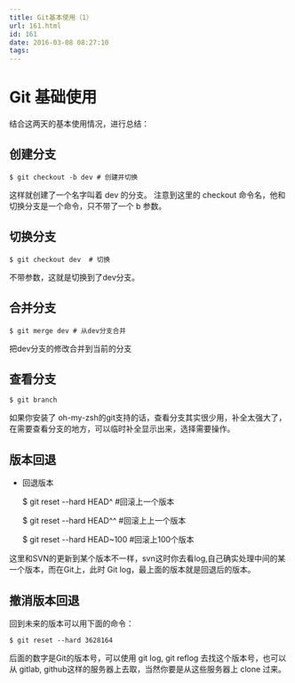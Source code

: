 ```yaml
---
title: Git基本使用（1）
url: 161.html
id: 161
date: 2016-03-08 08:27:10
tags:
---
```


Git 基础使用
========

结合这两天的基本使用情况，进行总结：

创建分支
----

    $ git checkout -b dev # 创建并切换
    
    

这样就创建了一个名字叫着 dev 的分支。 注意到这里的 checkout 命令名，他和切换分支是一个命令，只不带了一个 b 参数。

切换分支
----

    $ git checkout dev  # 切换
    
    

不带参数，这就是切换到了dev分支。

合并分支
----

    $ git merge dev # 从dev分支合并
    
    

把dev分支的修改合并到当前的分支

查看分支
----

    $ git branch
    
    

如果你安装了 oh-my-zsh的git支持的话，查看分支其实很少用，补全太强大了，在需要查看分支的地方，可以临时补全显示出来，选择需要操作。

版本回退
----

*   回退版本

    $ git reset --hard HEAD^     #回滚上一个版本
    
    $ git reset --hard HEAD^^    #回滚上上一个版本
    
    $ git reset --hard HEAD~100  #回滚上100个版本
    
    

这里和SVN的更新到某个版本不一样，svn这时你去看log,自己确实处理中间的某一个版本，而在Git上，此时 Git log，最上面的版本就是回退后的版本。

撤消版本回退
------

回到未来的版本可以用下面的命令：

    $ git reset --hard 3628164
    
    

后面的数字是Git的版本号，可以使用 git log, git reflog 去找这个版本号，也可以从 gitlab, github这样的服务器上去取，当然你要是从这些服务器上 clone 过来。